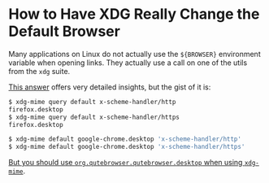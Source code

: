 # How to Have XDG Really Change the Default Browser

Many applications on Linux do not actually use the `${BROWSER}` environment variable when opening links. They actually use a call on one of the utils from the `xdg` suite.

[This answer](https://askubuntu.com/a/1059047/195881) offers very detailed insights, but the gist of it is:

```sh
$ xdg-mime query default x-scheme-handler/http
firefox.desktop
$ xdg-mime query default x-scheme-handler/https
firefox.desktop

$ xdg-mime default google-chrome.desktop 'x-scheme-handler/http'
$ xdg-mime default google-chrome.desktop 'x-scheme-handler/https'
```

[But you should use `org.qutebrowser.qutebrowser.desktop` when using `xdg-mime`](https://github.com/qutebrowser/qutebrowser/issues/22).

